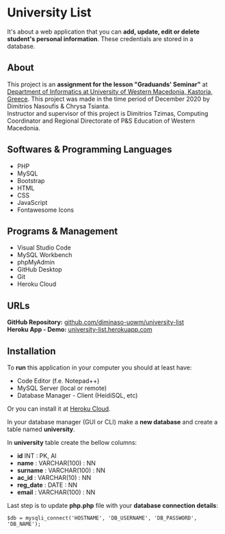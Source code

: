 # University List
It's about a web application that you can **add, update, edit or delete student's personal information**. These credentials are stored in a database.

## About
This project is an **assignment for the lesson "Graduands' Seminar"** at [Department of Informatics at University of Western Macedonia, Kastoria, Greece](https://cs.uowm.gr). This project was made in the time period of December 2020 by Dimitrios Nasoufis & Chrysa Tsianta.<br/>
Instructor and supervisor of this project is Dimitrios Tzimas, Computing Coordinator and Regional Directorate of P&S Education of Western Macedonia.

## Softwares & Programming Languages
- PHP
- MySQL
- Bootstrap
- HTML
- CSS
- JavaScript
- Fontawesome Icons

## Programs & Management
- Visual Studio Code
- MySQL Workbench
- phpMyAdmin
- GitHub Desktop
- Git
- Heroku Cloud

## URLs
**GitHub Repository:** [github.com/diminaso-uowm/university-list](https://github.com/diminaso-uowm/university-list)<br/>
**Heroku App - Demo:** [university-list.herokuapp.com](https://university-list.herokuapp.com)

## Installation
To **run** this application in your computer you should at least have:
- Code Editor (f.e. Notepad++)
- MySQL Server (local or remote)
- Database Manager - Client (HeidiSQL, etc)

Or you can install it at [Heroku Cloud](https://www.heroku.com).

In your database manager (GUI or CLI) make a **new database** and create a table named **university**.

In **university** table create the bellow columns:
- **id** INT : PK, AI
- **name** : VARCHAR(100) : NN
- **surname** : VARCHAR(100) : NN
- **ac_id** : VARCHAR(10) : NN
- **reg_date** : DATE : NN
- **email** : VARCHAR(100) : NN

Last step is to update **php.php** file with your **database connection details**:

```
$db = mysqli_connect('HOSTNAME', 'DB_USERNAME', 'DB_PASSWORD', 'DB_NAME');
```
